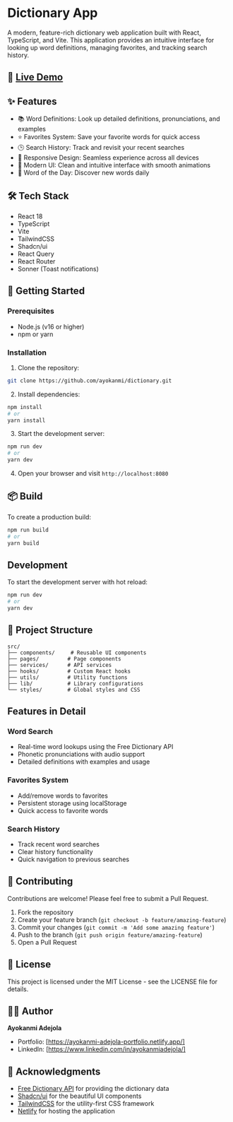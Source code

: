 # Dictionary App

A modern, feature-rich dictionary web application built with React, TypeScript, and Vite. This application provides an intuitive interface for looking up word definitions, managing favorites, and tracking search history.

## 🔗 [Live Demo](https://ayokanmi-adejola-dictionary.netlify.app/)

## ✨ Features

- 📚 Word Definitions: Look up detailed definitions, pronunciations, and examples
- ⭐ Favorites System: Save your favorite words for quick access
- 🕒 Search History: Track and revisit your recent searches
- 📱 Responsive Design: Seamless experience across all devices
- 🎨 Modern UI: Clean and intuitive interface with smooth animations
- 🌟 Word of the Day: Discover new words daily

## 🛠️ Tech Stack

- React 18
- TypeScript
- Vite
- TailwindCSS
- Shadcn/ui
- React Query
- React Router
- Sonner (Toast notifications)

## 🚀 Getting Started

### Prerequisites

- Node.js (v16 or higher)
- npm or yarn

### Installation

1. Clone the repository:
```bash
git clone https://github.com/ayokanmi/dictionary.git
```

2. Install dependencies:
```bash
npm install
# or
yarn install
```

3. Start the development server:
```bash
npm run dev
# or
yarn dev
```

4. Open your browser and visit `http://localhost:8080`

## 📦 Build

To create a production build:

```bash
npm run build
# or
yarn build
```

## Development

To start the development server with hot reload:

```bash
npm run dev
# or
yarn dev
```

## 📁 Project Structure

```
src/
├── components/     # Reusable UI components
├── pages/         # Page components
├── services/      # API services
├── hooks/         # Custom React hooks
├── utils/         # Utility functions
├── lib/           # Library configurations
└── styles/        # Global styles and CSS
```

## Features in Detail

### Word Search
- Real-time word lookups using the Free Dictionary API
- Phonetic pronunciations with audio support
- Detailed definitions with examples and usage

### Favorites System
- Add/remove words to favorites
- Persistent storage using localStorage
- Quick access to favorite words

### Search History
- Track recent word searches
- Clear history functionality
- Quick navigation to previous searches

## 🤝 Contributing

Contributions are welcome! Please feel free to submit a Pull Request.

1. Fork the repository
2. Create your feature branch (`git checkout -b feature/amazing-feature`)
3. Commit your changes (`git commit -m 'Add some amazing feature'`)
4. Push to the branch (`git push origin feature/amazing-feature`)
5. Open a Pull Request

## 📄 License

This project is licensed under the MIT License - see the LICENSE file for details.

## 👨‍💻 Author

**Ayokanmi Adejola**

- Portfolio: [https://ayokanmi-adejola-portfolio.netlify.app/]
- LinkedIn: [https://www.linkedin.com/in/ayokanmiadejola/]

## 🙏 Acknowledgments

- [Free Dictionary API](https://dictionaryapi.dev/) for providing the dictionary data
- [Shadcn/ui](https://ui.shadcn.com/) for the beautiful UI components
- [TailwindCSS](https://tailwindcss.com/) for the utility-first CSS framework
- [Netlify](https://www.netlify.com/) for hosting the application


